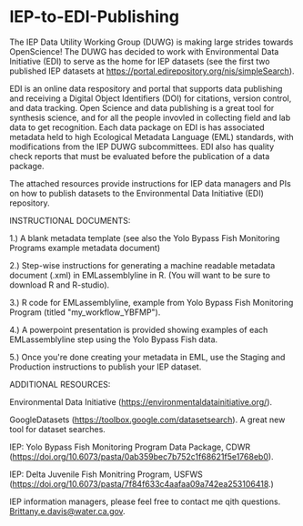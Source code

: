 # IEP-to-EDI-Publishing
The IEP Data Utility Working Group (DUWG) is making large strides towards OpenScience! The DUWG has decided to work with Environmental Data Initiative (EDI) to serve as the home for IEP datasets (see the first two published IEP datasets at https://portal.edirepository.org/nis/simpleSearch). 

EDI is an online data respository and portal that supports data publishing and receiving a Digital Object Identifiers (DOI) for citations, version control, and data tracking. Open Science and data publishing is a great tool for synthesis science, and for all the people invovled in collecting field and lab data to get recognition. 
Each data package on EDI is has associated metadata held to high Ecological Metadata Language (EML) standards, with modifications from the IEP DUWG subcommittees. 
EDI also has quality check reports that must be evaluated before the publication of a data package. 

The attached resources provide instructions for IEP data managers and PIs on how to publish datasets to the Environmental Data Initiative (EDI) repository. 


INSTRUCTIONAL DOCUMENTS:

1.) A blank metadata template  (see also the Yolo Bypass Fish Monitoring Programs example metadata document)

2.) Step-wise instructions for generating a machine readable metadata document (.xml) in EMLassemblyline in R. (You will want to be sure to download R and R-studio).

3.) R code for EMLassemblyline, example from Yolo Bypass Fish Monitoring Program (titled "my_workflow_YBFMP").

4.) A powerpoint presentation is provided showing examples of each EMLassemblyline step using the Yolo Bypass Fish data.

5.) Once you're done creating your metadata in EML, use the Staging and Production instructions to publish your IEP dataset.




ADDITIONAL RESOURCES:

Environmental Data Initiative (https://environmentaldatainitiative.org/).

GoogleDatasets (https://toolbox.google.com/datasetsearch). A great new tool for dataset searches.

IEP: Yolo Bypass Fish Monitoring Program Data Package, CDWR (https://doi.org/10.6073/pasta/0ab359bec7b752c1f68621f5e1768eb0).

IEP: Delta Juvenile Fish Monitring Program, USFWS (https://doi.org/10.6073/pasta/7f84f633c4aafaa09a742ea253106418.)



IEP information managers, please feel free to contact me qith questions. Brittany.e.davis@water.ca.gov.

